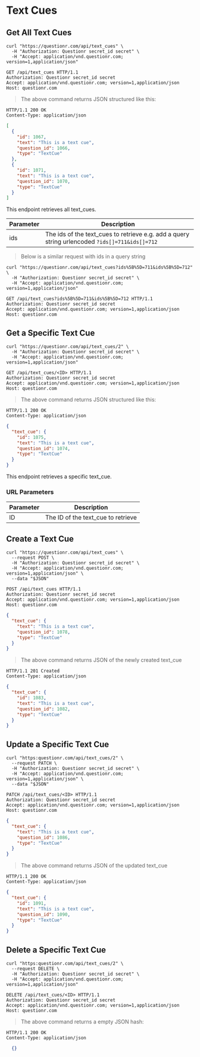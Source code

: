 # Text Cues

## Get All Text Cues

```shell
curl "https://questionr.com/api/text_cues" \
  -H "Authorization: Questionr secret_id secret" \
  -H "Accept: application/vnd.questionr.com; version=1,application/json"
```

```http
GET /api/text_cues HTTP/1.1
Authorization: Questionr secret_id secret
Accept: application/vnd.questionr.com; version=1,application/json
Host: questionr.com
```

> The above command returns JSON structured like this:

```http
HTTP/1.1 200 OK
Content-Type: application/json
```
```json
[
  {
    "id": 1067,
    "text": "This is a text cue",
    "question_id": 1066,
    "type": "TextCue"
  },
  {
    "id": 1071,
    "text": "This is a text cue",
    "question_id": 1070,
    "type": "TextCue"
  }
]
```

This endpoint retrieves all text_cues.


Parameter | Description
--------- | -----------
ids | The ids of the text_cues to retrieve e.g. add a query string urlencoded `?ids[]=711&ids[]=712`

> Below is a similar request with ids in a query string

```shell
curl "https://questionr.com/api/text_cues?ids%5B%5D=711&ids%5B%5D=712" \
  -H "Authorization: Questionr secret_id secret" \
  -H "Accept: application/vnd.questionr.com; version=1,application/json"
```
```http
GET /api/text_cues?ids%5B%5D=711&ids%5B%5D=712 HTTP/1.1
Authorization: Questionr secret_id secret
Accept: application/vnd.questionr.com; version=1,application/json
Host: questionr.com
```

## Get a Specific Text Cue

```shell
curl "https://questionr.com/api/text_cues/2" \
  -H "Authorization: Questionr secret_id secret" \
  -H "Accept: application/vnd.questionr.com; version=1,application/json"
```

```http
GET /api/text_cues/<ID> HTTP/1.1
Authorization: Questionr secret_id secret
Accept: application/vnd.questionr.com; version=1,application/json
Host: questionr.com
```

> The above command returns JSON structured like this:

```http
HTTP/1.1 200 OK
Content-Type: application/json
```
```json
{
  "text_cue": {
    "id": 1075,
    "text": "This is a text cue",
    "question_id": 1074,
    "type": "TextCue"
  }
}
```

This endpoint retrieves a specific text_cue.

### URL Parameters

Parameter | Description
--------- | -----------
ID | The ID of the text_cue to retrieve



## Create a Text Cue



```shell
curl "https://questionr.com/api/text_cues" \
  --request POST \
  -H "Authorization: Questionr secret_id secret" \
  -H "Accept: application/vnd.questionr.com; version=1,application/json" \
  --data "$JSON"
```

```http
POST /api/text_cues HTTP/1.1
Authorization: Questionr secret_id secret
Accept: application/vnd.questionr.com; version=1,application/json
Host: questionr.com
```
```json
{
  "text_cue": {
    "text": "This is a text cue",
    "question_id": 1078,
    "type": "TextCue"
  }
}
```

> The above command returns JSON of the newly created text_cue

```http
HTTP/1.1 201 Created
Content-Type: application/json
```
```json
{
  "text_cue": {
    "id": 1083,
    "text": "This is a text cue",
    "question_id": 1082,
    "type": "TextCue"
  }
}
```

## Update a Specific Text Cue



```shell
curl "https:questionr.com/api/text_cues/2" \
  --request PATCH \
  -H "Authorization: Questionr secret_id secret" \
  -H "Accept: application/vnd.questionr.com; version=1,application/json" \
  --data "$JSON"
```
```http
PATCH /api/text_cues/<ID> HTTP/1.1
Authorization: Questionr secret_id secret
Accept: application/vnd.questionr.com; version=1,application/json
Host: questionr.com
```
```json
{
  "text_cue": {
    "text": "This is a text cue",
    "question_id": 1086,
    "type": "TextCue"
  }
}
```

> The above command returns JSON of the updated text_cue

```http
HTTP/1.1 200 OK
Content-Type: application/json
```
```json
{
  "text_cue": {
    "id": 1091,
    "text": "This is a text cue",
    "question_id": 1090,
    "type": "TextCue"
  }
}
```


## Delete a Specific Text Cue



```shell
curl "https:questionr.com/api/text_cues/2" \
  --request DELETE \
  -H "Authorization: Questionr secret_id secret" \
  -H "Accept: application/vnd.questionr.com; version=1,application/json"
```

```http
DELETE /api/text_cues/<ID> HTTP/1.1
Authorization: Questionr secret_id secret
Accept: application/vnd.questionr.com; version=1,application/json
Host: questionr.com
```

> The above command returns a empty JSON hash:

```http
HTTP/1.1 200 OK
Content-Type: application/json
```
```json
  {}
```

